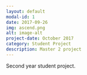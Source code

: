 ```yaml
---
layout: default
modal-id: 1
date: 2017-09-26
img: ascend.png
alt: image-alt
project-date: October 2017
category: Student Project
description: Master 2 project
---
```

Second year student project.



